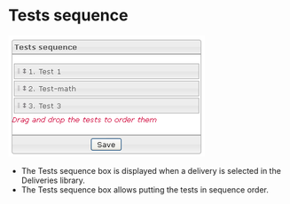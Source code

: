 <!--
created_at: '2012-03-29 15:32:45'
updated_at: '2013-03-13 14:05:45'
authors:
    - 'Jérôme Bogaerts'
contributors:
    - 'Franck Gismondi'
tags:
    - Deliveries
-->

Tests sequence
==============

![](../resources/deliveries-testssequence.png)

-   The Tests sequence box is displayed when a delivery is selected in the Deliveries library.
-   The Tests sequence box allows putting the tests in sequence order.


